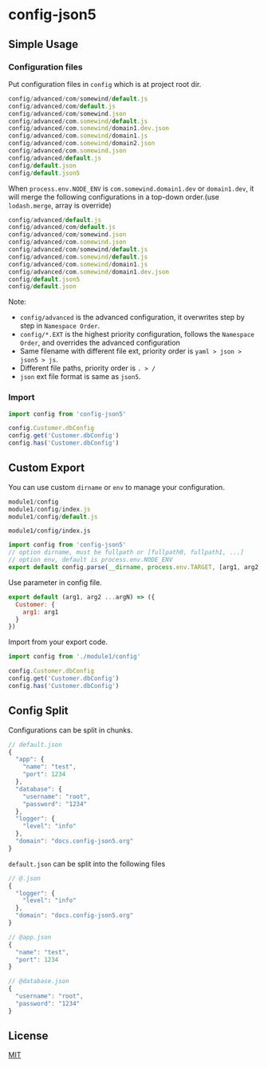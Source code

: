 # config-json5

## Simple Usage

### Configuration files

Put configuration files in `config` which is at project root dir.

```js
config/advanced/com/somewind/default.js
config/advanced/com/default.js
config/advanced/com/somewind.json
config/advanced/com.somewind/default.js
config/advanced/com.somewind/domain1.dev.json
config/advanced/com.somewind/domain1.js
config/advanced/com.somewind/domain2.json
config/advanced/com.somewind.json
config/advanced/default.js
config/default.json
config/default.json5
```

When `process.env.NODE_ENV` is `com.somewind.domain1.dev` or `domain1.dev`, it will merge the following configurations in a top-down order.(use `lodash.merge`, array is override)

```js
config/advanced/default.js
config/advanced/com/default.js
config/advanced/com/somewind.json
config/advanced/com.somewind.json
config/advanced/com/somewind/default.js
config/advanced/com.somewind/default.js
config/advanced/com.somewind/domain1.js
config/advanced/com.somewind/domain1.dev.json
config/default.json5
config/default.json
```

Note: 

* `config/advanced` is the advanced configuration, it overwrites step by step in `Namespace Order`.
* `config/*.EXT` is the highest priority configuration, follows the `Namespace Order`, and overrides the advanced configuration
* Same filename with different file ext, priority order is `yaml > json > json5 > js`.
* Different file paths, priority order is `. > /`
* `json` ext file format is same as `json5`.

### Import

```js
import config from 'config-json5'

config.Customer.dbConfig
config.get('Customer.dbConfig')
config.has('Customer.dbConfig')
```

## Custom Export

You can use custom `dirname` or `env` to manage your configuration.

```js
module1/config
module1/config/index.js
module1/config/default.js
```

`module1/config/index.js`

```js
import config from 'config-json5'
// option dirname, must be fullpath or [fullpath0, fullpath1, ...]
// option env, default is process.env.NODE_ENV
export default config.parse(__dirname, process.env.TARGET, [arg1, arg2, ...argN])
```

Use parameter in config file.

```js
export default (arg1, arg2 ...argN) => ({
  Customer: {
    arg1: arg1
  }
})
```

Import from your export code.

```js
import config from './module1/config'

config.Customer.dbConfig
config.get('Customer.dbConfig')
config.has('Customer.dbConfig')
```

## Config Split

Configurations can be split in chunks.

```js
// default.json
{
  "app": {
    "name": "test",
    "port": 1234
  },
  "database": {
    "username": "root",
    "password": "1234"
  },
  "logger": {
    "level": "info"
  },
  "domain": "docs.config-json5.org"
}
```

`default.json` can be split into the following files

```js
// @.json
{
  "logger": {
    "level": "info"
  },
  "domain": "docs.config-json5.org"
}

// @app.json
{
  "name": "test",
  "port": 1234
}

// @database.json
{
  "username": "root",
  "password": "1234"
}
```


## License

[MIT](./LICENSE)
